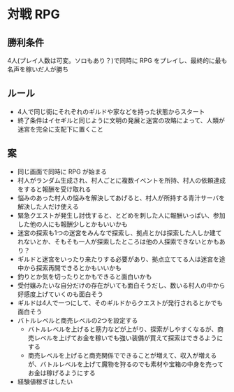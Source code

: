 # 対戦 RPG

## 勝利条件
4人(プレイ人数は可変。ソロもあり？)で同時に RPG をプレイし、最終的に最も名声を稼いだ人が勝ち

## ルール
- 4人で同じ街にそれぞれのギルドや家などを持った状態からスタート
- 終了条件はイセギルと同じように文明の発展と迷宮の攻略によって、人類が迷宮を完全に支配下に置くこと

## 案
- 同じ画面で同時に RPG が始まる
- 村人がランダム生成され、村人ごとに複数イベントを所持、村人の依頼達成をすると報酬を受け取れる
 - 悩みのあった村人の悩みを解決してあげると、村人が所持する青汁サーバを解決した人だけ使える
 - 緊急クエストが発生し討伐すると、とどめを刺した人に報酬いっぱい、参加した他の人にも報酬少しとかもいいかも
- 迷宮の探索も1つの迷宮をみんなで探索し、拠点とかは探索した人しか建てれないとか、そもそも一人が探索したところは他の人探索できないとかもあり？
 - ギルドと迷宮をいったり来たりする必要があり、拠点立ててる人は迷宮を途中から探索再開できるとかもいいかも
- 釣りとか気を切ったりとかもできると面白いかも
- 受付嬢みたいな自分だけの存在がいても面白そうだし、数いる村人の中から好感度上げていくのも面白そう
- ギルドは4人で一つにして、そのギルドからクエストが発行されるとかでも面白そう
- バトルレベルと商売レベルの2つを設定する
  - バトルレベルを上げると筋力などが上がり、探索がしやすくなるが、商売レベルを上げてお金を稼いでも強い装備が買えて探索はできるようにする
  - 商売レベルを上げると商売関係でできることが増えて、収入が増えるが、バトルレベルを上げて魔物を狩るのでも素材や宝箱の中身を売ってお金は稼げるようにする
- 経験値稼ぎはしたい
